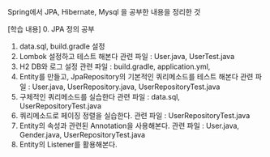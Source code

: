 Spring에서 JPA, Hibernate, Mysql 을 공부한 내용을 정리한 것

[학습 내용]
0. JPA 정의 공부
1. data.sql, build.gradle 설정
2. Lombok 설정하고 테스트 해본다
관련 파일 : User.java, UserTest.java
3. H2 DB와 로그 설정
관련 파일 : build.gradle, application.yml, 
4. Entity를 만들고, JpaRepository의 기본적인 쿼리메소드를 테스트 해본다
관련 파일 : User.java, UserRepository.java, UserRepositoryTest.java 
5. 구체적인 쿼리메소드를 실습한다
관련 파일 : data.sql, UserRepositoryTest.java
6. 쿼리메소드로 페이징 정렬을 실습한다.
관련 파일 : UserRepositoryTest.java
7. Entity의 속성과 관련된 Annotation을 사용해본다.
관련 파일 : User.java, Gender.java, UserRepositoryTest.java
8. Entity의 Listener를 활용해본다.
